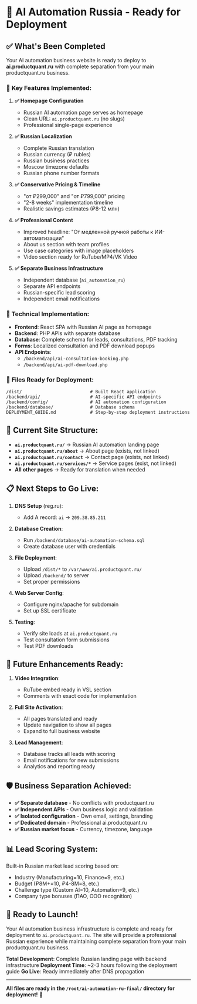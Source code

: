 # 🚀 AI Automation Russia - Ready for Deployment

## ✅ What's Been Completed

Your AI automation business website is ready to deploy to **ai.productquant.ru** with complete separation from your main productquant.ru business.

### 🎯 **Key Features Implemented:**

1. **✅ Homepage Configuration**
   - Russian AI automation page serves as homepage
   - Clean URL: `ai.productquant.ru` (no slugs)
   - Professional single-page experience

2. **✅ Russian Localization**
   - Complete Russian translation
   - Russian currency (₽ rubles) 
   - Russian business practices
   - Moscow timezone defaults
   - Russian phone number formats

3. **✅ Conservative Pricing & Timeline**
   - "от ₽299,000" and "от ₽799,000" pricing
   - "2-8 weeks" implementation timeline
   - Realistic savings estimates (₽8-12 млн)

4. **✅ Professional Content**
   - Improved headline: "От медленной ручной работы к ИИ-автоматизации"
   - About us section with team profiles
   - Use case categories with image placeholders
   - Video section ready for RuTube/MP4/VK Video

5. **✅ Separate Business Infrastructure**
   - Independent database (`ai_automation_ru`)
   - Separate API endpoints
   - Russian-specific lead scoring
   - Independent email notifications

### 🔧 **Technical Implementation:**

- **Frontend**: React SPA with Russian AI page as homepage
- **Backend**: PHP APIs with separate database
- **Database**: Complete schema for leads, consultations, PDF tracking
- **Forms**: Localized consultation and PDF download popups
- **API Endpoints**: 
  - `/backend/api/ai-consultation-booking.php`
  - `/backend/api/ai-pdf-download.php`

### 📁 **Files Ready for Deployment:**

```
/dist/                          # Built React application
/backend/api/                   # AI-specific API endpoints  
/backend/config/                # AI automation configuration
/backend/database/              # Database schema
DEPLOYMENT_GUIDE.md             # Step-by-step deployment instructions
```

## 🎯 **Current Site Structure:**

- **`ai.productquant.ru/`** → Russian AI automation landing page
- **`ai.productquant.ru/about`** → About page (exists, not linked)
- **`ai.productquant.ru/contact`** → Contact page (exists, not linked)
- **`ai.productquant.ru/services/*`** → Service pages (exist, not linked)
- **All other pages** → Ready for translation when needed

## 📋 **Next Steps to Go Live:**

1. **DNS Setup** (reg.ru):
   - Add A record: `ai` → `209.38.85.211`

2. **Database Creation**:
   - Run `/backend/database/ai-automation-schema.sql`
   - Create database user with credentials

3. **File Deployment**:
   - Upload `/dist/*` to `/var/www/ai.productquant.ru/`
   - Upload `/backend/` to server
   - Set proper permissions

4. **Web Server Config**:
   - Configure nginx/apache for subdomain
   - Set up SSL certificate

5. **Testing**:
   - Verify site loads at `ai.productquant.ru`
   - Test consultation form submissions
   - Test PDF downloads

## 🎨 **Future Enhancements Ready:**

1. **Video Integration**:
   - RuTube embed ready in VSL section
   - Comments with exact code for implementation

2. **Full Site Activation**:
   - All pages translated and ready
   - Update navigation to show all pages
   - Expand to full business website

3. **Lead Management**:
   - Database tracks all leads with scoring
   - Email notifications for new submissions
   - Analytics and reporting ready

## 🛡️ **Business Separation Achieved:**

- **✅ Separate database** - No conflicts with productquant.ru
- **✅ Independent APIs** - Own business logic and validation
- **✅ Isolated configuration** - Own email, settings, branding
- **✅ Dedicated domain** - Professional ai.productquant.ru
- **✅ Russian market focus** - Currency, timezone, language

## 📊 **Lead Scoring System:**

Built-in Russian market lead scoring based on:
- Industry (Manufacturing=10, Finance=9, etc.)
- Budget (₽8M+=10, ₽4-8M=8, etc.)
- Challenge type (Custom AI=10, Automation=9, etc.)
- Company type bonuses (ПАО, ООО recognition)

## 🚀 **Ready to Launch!**

Your AI automation business infrastructure is complete and ready for deployment to `ai.productquant.ru`. The site will provide a professional Russian experience while maintaining complete separation from your main productquant.ru business.

**Total Development**: Complete Russian landing page with backend infrastructure
**Deployment Time**: ~2-3 hours following the deployment guide
**Go Live**: Ready immediately after DNS propagation

---

**All files are ready in the `/root/ai-automation-ru-final/` directory for deployment!** 🎉